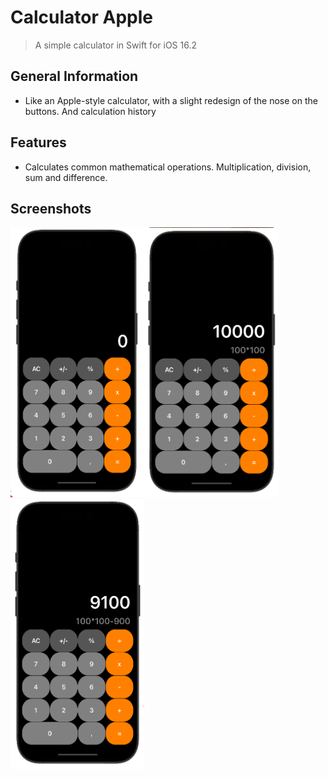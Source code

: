 # Сalculator Apple
> A simple calculator in Swift for iOS 16.2
## General Information
- Like an Apple-style calculator, with a slight redesign of the nose on the buttons. And calculation history

## Features
- Calculates common mathematical operations. Multiplication, division, sum and difference.

## Screenshots
<img src="https://github.com/SergeyKykhov/Calculator/blob/main/Screenshots/1.png" width="214" height="432"><img src="https://github.com/SergeyKykhov/Calculator/blob/main/Screenshots/2.png" width="214" height="432"><img src="https://github.com/SergeyKykhov/Calculator/blob/main/Screenshots/3.png" width="214" height="432">
